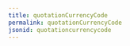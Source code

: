 ```yaml
---
title: quotationCurrencyCode
permalink: quotationCurrencyCode
jsonid: quotationcurrencycode
---
```

